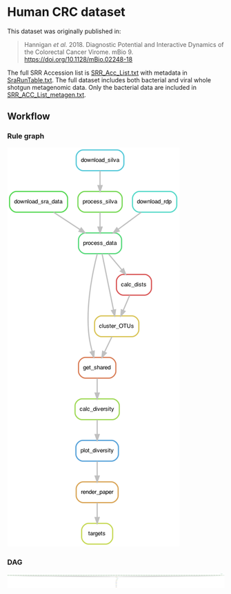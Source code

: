 # Human CRC dataset

This dataset was originally published in:

> Hannigan _et al._ 2018. Diagnostic Potential and Interactive Dynamics of the Colorectal Cancer Virome. mBio 9. <https://doi.org/10.1128/mBio.02248-18>

The full SRR Accession list is [SRR_Acc_List.txt](SRR_Acc_List.txt) with
metadata in [SraRunTable.txt](SraRunTable.txt). The full dataset includes both
bacterial and viral whole shotgun metagenomic data. Only the bacterial data are
included in [SRR_ACC_List_metagen.txt](SRR_ACC_List_bact.txt).

## Workflow

### Rule graph

![rulegraph](/figures/rulegraph_crc.png)

### DAG

![dag](/figures/dag_crc.png)
